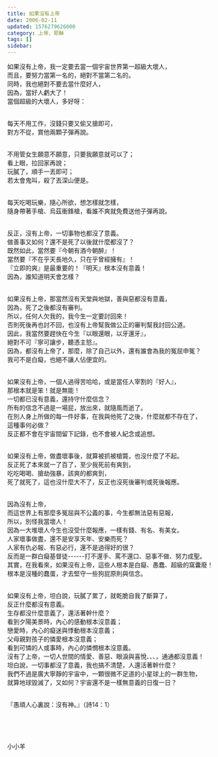 ```yaml
---
title: 如果沒有上帝
date: 2006-02-11
updated: 1576279626000
category: 上帝、耶穌
tags: []
sidebar: 
---
```


<p>如果沒有上帝，我一定要去當一個宇宙世界第一超級大壞人，<br/>
而且，要努力當第一名的，絕對不當第二名的。<br/>
同時，我也絕對不要去當什麼好人，<br/>
因為，當好人虧大了！<br/>
當個超級的大壞人，多好呀：</p>
<p><br/>
每天不用工作，沒錢只要又偷又搶即可，<br/>
對方不從，賞他兩顆子彈再說。</p>
<p><br/>
不用管女生願意不願意，只要我願意就可以了；<br/>
看上眼，拉回家再說；<br/>
玩膩了，順手一丟即可；<br/>
若太會鬼叫，殺了丟深山便是。</p>
<p><br/>
每天吃喝玩樂，隨心所欲，想怎樣就怎樣，<br/>
隨身帶著手槍、烏茲衝鋒槍，看誰不爽就免費送他子彈再說。</p>
<p><br/>
反正，沒有上帝，一切事物也都沒了意義。<br/>
做善事又如何？還不是死了以後就什麼都沒了？<br/>
既然如此，當然要『今朝有酒今朝醉』！<br/>
當然要『不在乎天長地久，只在乎曾經擁有』！<br/>
『立即的爽』是最重要的！『明天』根本沒有意義！<br/>
因為，誰知道明天會怎樣？</p>
<p><br/>
如果沒有上帝，那當然沒有天堂與地獄，善與惡都沒有意義，<br/>
因為，死了之後都沒有審判。<br/>
所以，任何人欠我的，我今生一定要討回來！<br/>
否則死後再也討不回，也沒有上帝幫我做公正的審判幫我討回公道。<br/>
因此，我當然要趕快在今生『以眼還眼，以牙還牙』，<br/>
絕對不可『寧可讓步，聽憑主怒』。<br/>
因為，都沒有上帝了，那麼，除了自己以外，還有誰會為我的冤屈申冤？<br/>
我可不是白癡，也絕不讓人佔便宜的。</p>
<p><br/>
如果沒有上帝，一個人過得苦哈哈，或是當任人宰割的『好人』，<br/>
那根本就是笨！就是無能！<br/>
一切都已沒有意義，還持守什麼信念？<br/>
所有的信念不過是一場屁，放出來，就隨風而逝了。<br/>
在別人身上所做的每一件好事，在我與他死了之後，什麼就都不存在了，<br/>
這種事何必做？<br/>
反正都不會在宇宙間留下記錄，也不會被人紀念或追想。</p>
<p><br/>
如果沒有上帝，做盡壞事後，就算被抓被槍斃，也沒什麼了不起。<br/>
反正死了本來就一了百了，至少我死前有爽到，<br/>
吃吃喝喝、搶劫強暴，該爽的都爽到，<br/>
死了就死了，這也沒什麼大不了，反正也沒死後審判或死後報應。</p>
<p><br/>
因為沒有上帝，<br/>
而這世界上有那麼多冤屈與不公義的事，今生都無法惡有惡報，<br/>
所以，別怪我當壞人！<br/>
因為一大堆壞人今生也沒受什麼報應，一樣有錢、有名、有美女。<br/>
人家壞事做盡，還不是安享天年、安樂而死？<br/>
人家有仇必報、有惡必行，還不是過得好的很？<br/>
反而是一群白癡基督徒------打不還手、罵不還口、惡事不做、努力成聖。<br/>
其實，在我看來，如果沒有上帝，這些人根本是白癡、愚蠢、超級的窩囊廢！<br/>
根本是沒種的蠢蛋，才去堅守一些狗屁原則與信念。</p>
<p><br/>
如果沒有上帝，坦白說，玩膩了累了，就乾脆自我了斷算了，<br/>
反正什麼都沒有意義。<br/>
生存都沒什麼意義了，還活著幹什麼？<br/>
看到夕陽美景時，內心的感動根本沒意義；<br/>
戀愛時，內心的癡迷與悸動根本沒意義；<br/>
父母親對孩子的憐愛根本沒意義；<br/>
看到可憐的人或事時，內心的憐憫根本沒意義。<br/>
沒有了上帝，一切人世間的情愛、善惡、眼淚與喜悅、、、，通通都沒意義！<br/>
坦白說，一切事都沒了意義，我也搞不清楚，人還活著幹什麼？<br/>
我們不過是廣大寧靜的宇宙中，一顆很微不足道的小星球上的一群生物，<br/>
就算地球毀滅了，又如何？宇宙還不是一樣無意義的日復一日？</p>
<p><br/>
『愚頑人心裏說：沒有神。』（詩14：1）</p>
<p> </p>
<p> </p>
<p>小小羊</p>

